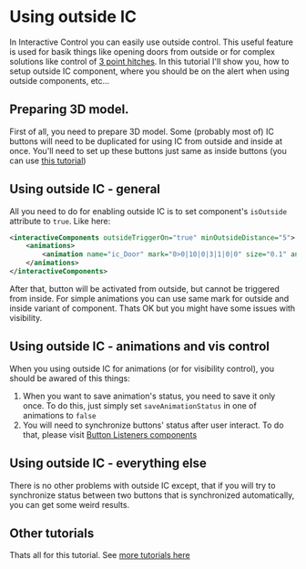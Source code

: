 # Using outside IC

In Interactive Control you can easily use outside control. This useful feature is used for basik things like opening doors from outside or for complex solutions like control of [3 point hitches](./3pControl.md). In this tutorial I'll show you, how to setup outside IC component, where you should be on the alert when using outside components, etc...

## Preparing 3D model.

First of all, you need to prepare 3D model. Some (probably most of) IC buttons will need to be duplicated for using IC from outside and inside at once. You'll need to set up these buttons just same as inside buttons (you can use [this tutorial](./settingUpI3D.md))

## Using outside IC - general

All you need to do for enabling outside IC is to set component's `isOutside` attribute to `true`. Like here:

```xml
<interactiveComponents outsideTriggerOn="true" minOutsideDistance="5">
	<animations>
		<animation name="ic_Door" mark="0>0|10|0|3|1|0|0" size="0.1" animName="Left_Door" initAction="true" isOutside="true"/>
	</animations>
</interactiveComponents>
```

After that, button will be activated from outside, but cannot be triggered from inside. For simple animations you can use same mark for outside and inside variant of component. Thats OK but you might have some issues with visibility.

## Using outside IC - animations and vis control

When you using outside IC for animations (or for visibility control), you should be awared of this things:

1) When you want to save animation's status, you need to save it only once. To do this, just simply set `saveAnimationStatus` in one of animations to `false`
2) You will need to synchronize buttons' status after user interact. To do that, please visit [Button Listeners components](../components/component_buttonListeners.md)

## Using outside IC - everything else

There is no other problems with outside IC except, that if you will try to synchronize status between two buttons that is synchronized automatically, you can get some weird results.

## Other tutorials

Thats all for this tutorial. See [more tutorials here](../tutorials.md)
